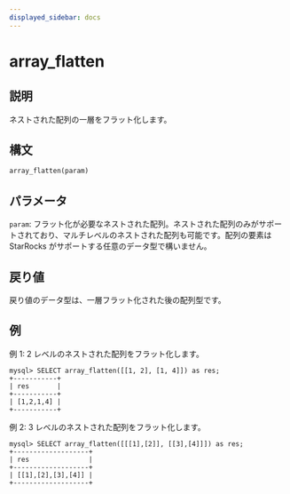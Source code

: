 ```yaml
---
displayed_sidebar: docs
---
```


# array_flatten

## 説明

ネストされた配列の一層をフラット化します。

## 構文

```Haskell
array_flatten(param)
```

## パラメータ

`param`: フラット化が必要なネストされた配列。ネストされた配列のみがサポートされており、マルチレベルのネストされた配列も可能です。配列の要素は StarRocks がサポートする任意のデータ型で構いません。

## 戻り値

戻り値のデータ型は、一層フラット化された後の配列型です。

## 例

例 1: 2 レベルのネストされた配列をフラット化します。

```plaintext
mysql> SELECT array_flatten([[1, 2], [1, 4]]) as res;
+-----------+
| res       |
+-----------+
| [1,2,1,4] |
+-----------+
```

例 2: 3 レベルのネストされた配列をフラット化します。

```plaintext
mysql> SELECT array_flatten([[[1],[2]], [[3],[4]]]) as res;
+-------------------+
| res               |
+-------------------+
| [[1],[2],[3],[4]] |
+-------------------+
```